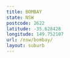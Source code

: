 ```yaml
---
title: BOMBAY
state: NSW
postcode: 2622
latitude: -35.628428
longitude: 149.752107
url: /nsw/bombay/
layout: suburb
---
```

